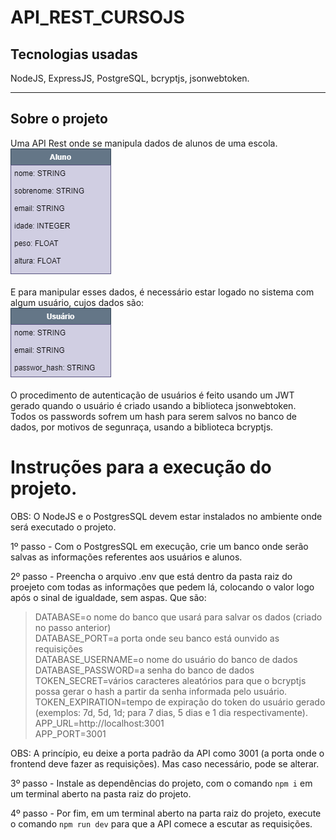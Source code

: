 # API_REST_CURSOJS

<h2>Tecnologias usadas</h2>
NodeJS, ExpressJS, PostgreSQL, bcryptjs, jsonwebtoken.
<hr>

<h2>Sobre o projeto</h2>
Uma API Rest onde se manipula dados de alunos de uma escola.  <br>
<img src="imgs-readme/Aluno.png" />

E para manipular esses dados, é necessário estar logado no sistema com algum usuário, cujos dados são: <br>
<img src="imgs-readme/User.png" />

O procedimento de autenticação de usuários é feito usando um JWT gerado quando o usuário é criado usando a biblioteca jsonwebtoken. <br>
Todos os passwords sofrem um hash para serem salvos no banco de dados, por motivos de segunraça, usando a biblioteca bcryptjs.

# Instruções para a execução do projeto. 
OBS: O NodeJS e o PostgresSQL devem estar instalados no ambiente onde será executado o projeto.

1º passo - Com o PostgresSQL em execução, crie um banco onde serão salvas as informações referentes aos usuários e alunos.

2º passo - Preencha o arquivo .env que está dentro da pasta raiz  do proejeto com todas as informações que pedem lá, colocando o valor logo após o sinal de igualdade, sem aspas. Que são:<br> 
> DATABASE=o nome do banco que usará para salvar os dados (criado no passo anterior) <br>
> DATABASE_PORT=a porta onde seu banco está ounvido as requisições <br>
> DATABASE_USERNAME=o nome do usuário do banco de dados <br>
> DATABASE_PASSWORD=a senha do banco de dados <br>
> TOKEN_SECRET=vários caracteres aleatórios para que o bcryptjs possa gerar o hash a partir da senha informada pelo usuário.<br>
> TOKEN_EXPIRATION=tempo de expiração do token do usuário gerado (exemplos: 7d, 5d, 1d; para 7 dias, 5 dias e 1 dia  respectivamente).<br>
> APP_URL=http://localhost:3001 <br>
> APP_PORT=3001

OBS: A princípio, eu deixe a porta padrão da API como 3001 (a porta onde o frontend deve fazer as requisições). Mas caso necessário, pode se alterar.

3º passo - Instale as dependências do projeto, com o comando `npm i` em um terminal aberto na pasta raiz do projeto.

4º passo - Por fim, em um terminal aberto na parta raiz do projeto, execute o comando `npm run dev` para que a API comece a escutar as requisições.
